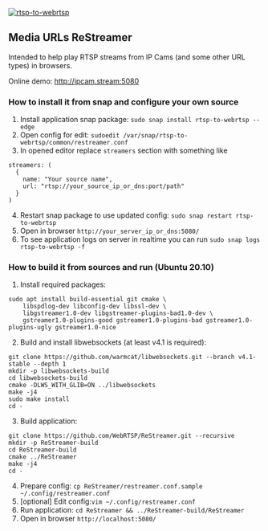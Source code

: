 [![rtsp-to-webrtsp](https://snapcraft.io/rtsp-to-webrtsp/badge.svg)](https://snapcraft.io/rtsp-to-webrtsp)

## Media URLs ReStreamer

Intended to help play RTSP streams from IP Cams (and some other URL types) in browsers.

Online demo: http://ipcam.stream:5080

### How to install it from snap and configure your own source

1. Install application snap package: `sudo snap install rtsp-to-webrtsp --edge`
2. Open config for edit: `sudoedit /var/snap/rtsp-to-webrtsp/common/restreamer.conf`
3. In opened editor replace `streamers` section with something like

```
streamers: (
  {
    name: "Your source name",
    url: "rtsp://your_source_ip_or_dns:port/path"
  }
)
```

4. Restart snap package to use updated config: `sudo snap restart rtsp-to-webrtsp`
5. Open in browser `http://your_server_ip_or_dns:5080/`
6. To see application logs on server in realtime you can run `sudo snap logs rtsp-to-webrtsp -f`

### How to build it from sources and run (Ubuntu 20.10)

1. Install required packages:
```
sudo apt install build-essential git cmake \
    libspdlog-dev libconfig-dev libssl-dev \
    libgstreamer1.0-dev libgstreamer-plugins-bad1.0-dev \
    gstreamer1.0-plugins-good gstreamer1.0-plugins-bad gstreamer1.0-plugins-ugly gstreamer1.0-nice
```

2. Build and install libwebsockets (at least v4.1 is required):
```
git clone https://github.com/warmcat/libwebsockets.git --branch v4.1-stable --depth 1
mkdir -p libwebsockets-build
cd libwebsockets-build
cmake -DLWS_WITH_GLIB=ON ../libwebsockets
make -j4
sudo make install
cd -
```

3. Build application:
```
git clone https://github.com/WebRTSP/ReStreamer.git --recursive
mkdir -p ReStreamer-build
cd ReStreamer-build
cmake ../ReStreamer
make -j4
cd -
```

4. Prepare config: `cp ReStreamer/restreamer.conf.sample ~/.config/restreamer.conf`
5. [optional] Edit config:`vim ~/.config/restreamer.conf`
6. Run application: `cd ReStreamer && ../ReStreamer-build/ReStreamer`
7. Open in browser `http://localhost:5080/`

